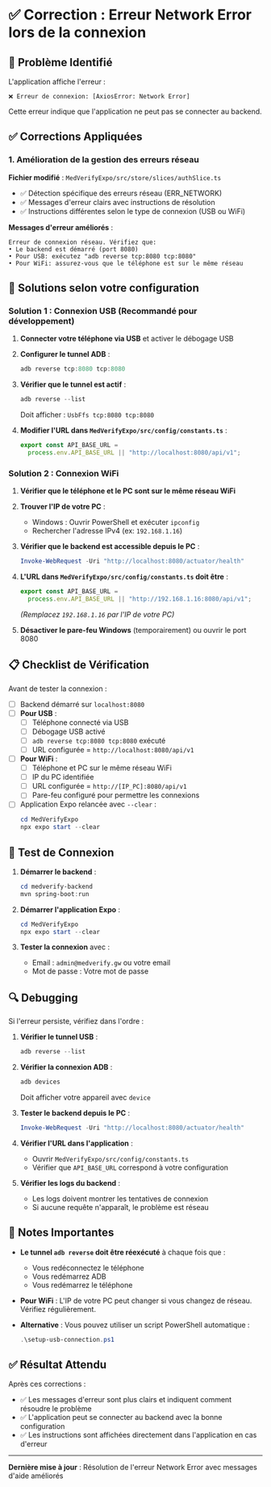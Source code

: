 # ✅ Correction : Erreur Network Error lors de la connexion

## 🐛 Problème Identifié

L'application affiche l'erreur :

```
❌ Erreur de connexion: [AxiosError: Network Error]
```

Cette erreur indique que l'application ne peut pas se connecter au backend.

## ✅ Corrections Appliquées

### 1. Amélioration de la gestion des erreurs réseau

**Fichier modifié** : `MedVerifyExpo/src/store/slices/authSlice.ts`

- ✅ Détection spécifique des erreurs réseau (ERR_NETWORK)
- ✅ Messages d'erreur clairs avec instructions de résolution
- ✅ Instructions différentes selon le type de connexion (USB ou WiFi)

**Messages d'erreur améliorés** :

```
Erreur de connexion réseau. Vérifiez que:
• Le backend est démarré (port 8080)
• Pour USB: exécutez "adb reverse tcp:8080 tcp:8080"
• Pour WiFi: assurez-vous que le téléphone est sur le même réseau
```

## 🔧 Solutions selon votre configuration

### Solution 1 : Connexion USB (Recommandé pour développement)

1. **Connecter votre téléphone via USB** et activer le débogage USB

2. **Configurer le tunnel ADB** :

   ```powershell
   adb reverse tcp:8080 tcp:8080
   ```

3. **Vérifier que le tunnel est actif** :

   ```powershell
   adb reverse --list
   ```

   Doit afficher : `UsbFfs tcp:8080 tcp:8080`

4. **Modifier l'URL dans `MedVerifyExpo/src/config/constants.ts`** :
   ```typescript
   export const API_BASE_URL =
     process.env.API_BASE_URL || "http://localhost:8080/api/v1";
   ```

### Solution 2 : Connexion WiFi

1. **Vérifier que le téléphone et le PC sont sur le même réseau WiFi**

2. **Trouver l'IP de votre PC** :

   - Windows : Ouvrir PowerShell et exécuter `ipconfig`
   - Rechercher l'adresse IPv4 (ex: `192.168.1.16`)

3. **Vérifier que le backend est accessible depuis le PC** :

   ```powershell
   Invoke-WebRequest -Uri "http://localhost:8080/actuator/health"
   ```

4. **L'URL dans `MedVerifyExpo/src/config/constants.ts` doit être** :

   ```typescript
   export const API_BASE_URL =
     process.env.API_BASE_URL || "http://192.168.1.16:8080/api/v1";
   ```

   _(Remplacez `192.168.1.16` par l'IP de votre PC)_

5. **Désactiver le pare-feu Windows** (temporairement) ou ouvrir le port 8080

## 📋 Checklist de Vérification

Avant de tester la connexion :

- [ ] Backend démarré sur `localhost:8080`
- [ ] **Pour USB** :
  - [ ] Téléphone connecté via USB
  - [ ] Débogage USB activé
  - [ ] `adb reverse tcp:8080 tcp:8080` exécuté
  - [ ] URL configurée = `http://localhost:8080/api/v1`
- [ ] **Pour WiFi** :
  - [ ] Téléphone et PC sur le même réseau WiFi
  - [ ] IP du PC identifiée
  - [ ] URL configurée = `http://[IP_PC]:8080/api/v1`
  - [ ] Pare-feu configuré pour permettre les connexions
- [ ] Application Expo relancée avec `--clear` :
  ```powershell
  cd MedVerifyExpo
  npx expo start --clear
  ```

## 🧪 Test de Connexion

1. **Démarrer le backend** :

   ```powershell
   cd medverify-backend
   mvn spring-boot:run
   ```

2. **Démarrer l'application Expo** :

   ```powershell
   cd MedVerifyExpo
   npx expo start --clear
   ```

3. **Tester la connexion** avec :
   - Email : `admin@medverify.gw` ou votre email
   - Mot de passe : Votre mot de passe

## 🔍 Debugging

Si l'erreur persiste, vérifiez dans l'ordre :

1. **Vérifier le tunnel USB** :

   ```powershell
   adb reverse --list
   ```

2. **Vérifier la connexion ADB** :

   ```powershell
   adb devices
   ```

   Doit afficher votre appareil avec `device`

3. **Tester le backend depuis le PC** :

   ```powershell
   Invoke-WebRequest -Uri "http://localhost:8080/actuator/health"
   ```

4. **Vérifier l'URL dans l'application** :

   - Ouvrir `MedVerifyExpo/src/config/constants.ts`
   - Vérifier que `API_BASE_URL` correspond à votre configuration

5. **Vérifier les logs du backend** :
   - Les logs doivent montrer les tentatives de connexion
   - Si aucune requête n'apparaît, le problème est réseau

## 📝 Notes Importantes

- **Le tunnel `adb reverse` doit être réexécuté** à chaque fois que :

  - Vous redéconnectez le téléphone
  - Vous redémarrez ADB
  - Vous redémarrez le téléphone

- **Pour WiFi** : L'IP de votre PC peut changer si vous changez de réseau. Vérifiez régulièrement.

- **Alternative** : Vous pouvez utiliser un script PowerShell automatique :
  ```powershell
  .\setup-usb-connection.ps1
  ```

## ✅ Résultat Attendu

Après ces corrections :

- ✅ Les messages d'erreur sont plus clairs et indiquent comment résoudre le problème
- ✅ L'application peut se connecter au backend avec la bonne configuration
- ✅ Les instructions sont affichées directement dans l'application en cas d'erreur

---

**Dernière mise à jour** : Résolution de l'erreur Network Error avec messages d'aide améliorés




